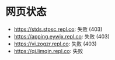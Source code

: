 # 网页状态
- https://stds.stpsc.repl.co: 失败 (403)
- https://apping.eywjx.repl.co: 失败 (403)
- https://vi.zogzr.repl.co: 失败 (403)
- https://qi.limqin.repl.co: 失败
